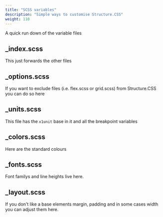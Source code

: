 ```yaml
---
title: "SCSS variables"
description: "Simple ways to customise Structure.CSS"
weight: 110
---
```


A quick run down of the variable files

## _index.scss

This just forwards the other files

## _options.scss

If you want to exclude files (i.e. flex.scss or grid.scss) from Structure.CSS you can do so here

## _units.scss

This file has the `x1unit` base in it and all the breakpoint variables

## _colors.scss

Here are the standard colours

## _fonts.scss

Font familys and line heights live here.

## _layout.scss

If you don't like a base elements margin, padding and in some cases width you can adjust them here.
